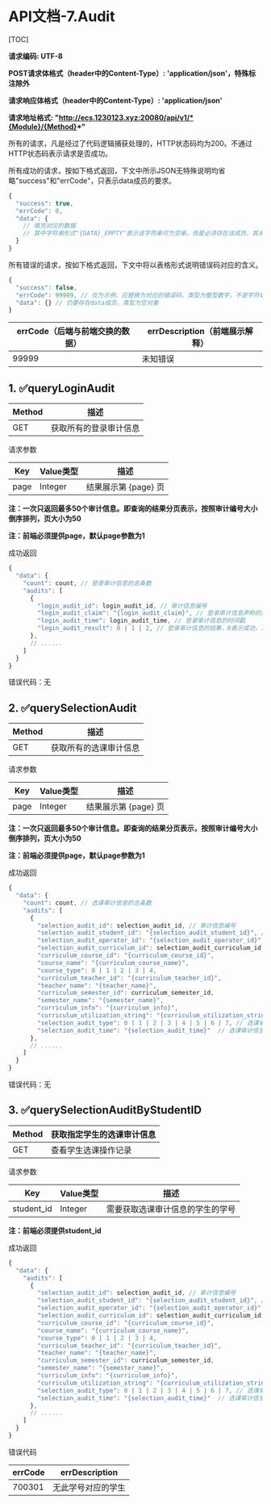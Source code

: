 # API文档-7.Audit

[TOC]

**请求编码: UTF-8**

**POST请求体格式（header中的Content-Type）: 'application/json'，特殊标注除外**

**请求响应体格式（header中的Content-Type）: 'application/json'**

**请求地址格式: "http://ecs.1230123.xyz:20080/api/v1/*{Module}/{Method}*"**

所有的请求，凡是经过了代码逻辑捕获处理的，HTTP状态码均为200。不通过HTTP状态码表示请求是否成功。

所有成功的请求，按如下格式返回，下文中所示JSON无特殊说明均省略"success"和"errCode"，只表示data成员的要求。

```javascript
{
  "success": true,
  "errCode": 0,
  "data": {
    // 填充对应的数据
    // 其中字符串形式"{DATA}_EMPTY"表示该字符串可为空串，但是必须存在该成员。其余的不能为空串
  }
}
```

所有错误的请求，按如下格式返回，下文中将以表格形式说明错误码对应的含义。

```javascript
{
  "success": false,
  "errCode": 99999, // 仅为示例，应替换为对应的错误码，类型为整型数字，不是字符串
  "data": {} // 仍要存在data成员，类型为空对象
}
```

| errCode（后端与前端交换的数据） | errDescription（前端展示解释） |
| ------------------------------- | ------------------------------ |
| 99999                           | 未知错误                       |

## 1. ✅queryLoginAudit

| Method | 描述                   |
| ------ | ---------------------- |
| GET    | 获取所有的登录审计信息 |

请求参数

| Key  | Value类型 | 描述                 |
| ---- | --------- | -------------------- |
| page | Integer   | 结果展示第 {page} 页 |

**注：一次只返回最多50个审计信息。即查询的结果分页表示，按照审计编号大小倒序排列，页大小为50**

**注：前端必须提供page，默认page参数为1**

成功返回

```javascript
{
  "data": {
    "count": count, // 登录审计信息的总条数
    "audits": [
      {
        "login_audit_id": login_audit_id, // 审计信息编号
        "login_audit_claim": "{login_audit_claim}", // 登录审计信息声称的身份标识符
        "login_audit_time": login_audit_time, // 登录审计信息的时间戳
        "login_audit_result": 0 | 1 | 2, // 登录审计信息的结果，0表示成功，1表示无此用户，2表示密码错误，3表示用户已被禁止登录
      },
      // ......
    ]
  }
}
```

错误代码：无

## 2. ✅querySelectionAudit

| Method | 描述                   |
| ------ | ---------------------- |
| GET    | 获取所有的选课审计信息 |

请求参数

| Key  | Value类型 | 描述                 |
| ---- | --------- | -------------------- |
| page | Integer   | 结果展示第 {page} 页 |

**注：一次只返回最多50个审计信息。即查询的结果分页表示，按照审计编号大小倒序排列，页大小为50**

**注：前端必须提供page，默认page参数为1**

成功返回

```javascript
{
  "data": {
    "count": count, // 选课审计信息的总条数
    "audits": [
      {
        "selection_audit_id": selection_audit_id, // 审计信息编号
        "selection_audit_student_id": "{selection_audit_student_id}", // 选课审计信息针对的学生
        "selection_audit_operator_id": "{selection_audit_operator_id}", // 产生选课审计信息的的操作人员
        "selection_audit_curriculum_id": selection_audit_curriculum_id, // 以下信息为该选课审计信息针对的教学班的信息
        "curriculum_course_id": "{curriculum_course_id}",
        "course_name": "{curriculum_course_name}",
        "course_type": 0 | 1 | 2 | 3 | 4,
        "curriculum_teacher_id": "{curriculum_teacher_id}",
        "teacher_name": "{teacher_name}",
        "curriculum_semester_id": curriculum_semester_id,
        "semester_name": "{semester_name}",
        "curriculum_info": "{curriculum_info}",
        "curriculum_utilization_string": "{curriculum_utilization_string}" | null,
        "selection_audit_type": 0 | 1 | 2 | 3 | 4 | 5 | 6 | 7, // 选课审计信息对应的选课操作的类型，0为预选阶段预选，1为预选阶段退选，2为抽签落选，3为抽签中选，4为退改阶段选课，5为退改阶段退课，6为教务操作选课，7为教务操作退课
        "selection_audit_time": "{selection_audit_time}"  // 选课审计信息产生的时间，格式为'YYYY-MM-DD HH:MM:SS'
      },
      // ......
    ]
  }
}
```

错误代码：无

## 3. ✅querySelectionAuditByStudentID

| Method | 获取指定学生的选课审计信息 |
| ------ | -------------------------- |
| GET    | 查看学生选课操作记录       |

请求参数

| Key        | Value类型 | 描述                             |
| ---------- | --------- | -------------------------------- |
| student_id | Integer   | 需要获取选课审计信息的学生的学号 |

**注：前端必须提供student_id**

成功返回

```javascript
{
  "data": {
    "audits": [
      {
        "selection_audit_id": selection_audit_id, // 审计信息编号
        "selection_audit_student_id": "{selection_audit_student_id}", // 选课审计信息针对的学生
        "selection_audit_operator_id": "{selection_audit_operator_id}", // 产生选课审计信息的的操作人员
        "selection_audit_curriculum_id": selection_audit_curriculum_id, // 以下信息为该选课审计信息针对的教学班的信息
        "curriculum_course_id": "{curriculum_course_id}",
        "course_name": "{curriculum_course_name}",
        "course_type": 0 | 1 | 2 | 3 | 4,
        "curriculum_teacher_id": "{curriculum_teacher_id}",
        "teacher_name": "{teacher_name}",
        "curriculum_semester_id": curriculum_semester_id,
        "semester_name": "{semester_name}",
        "curriculum_info": "{curriculum_info}",
        "curriculum_utilization_string": "{curriculum_utilization_string}" | null,
        "selection_audit_type": 0 | 1 | 2 | 3 | 4 | 5 | 6 | 7, // 选课审计信息对应的选课操作的类型，0为预选阶段预选，1为预选阶段退选，2为抽签落选，3为抽签中选，4为退改阶段选课，5为退改阶段退课，6为教务操作选课，7为教务操作退课
        "selection_audit_time": "{selection_audit_time}"  // 选课审计信息产生的时间，格式为'YYYY-MM-DD HH:MM:SS'
      },
      // ......
    ]
  }
}
```

错误代码

| errCode | errDescription     |
| ------- | ------------------ |
| 700301  | 无此学号对应的学生 |
